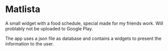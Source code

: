 Matlista
========

A small widget with a food schedule, special made for my friends work. Will problably not be uploaded to Google Play.

The app uses a json file as database and contains a widgets to present the information to the user.

